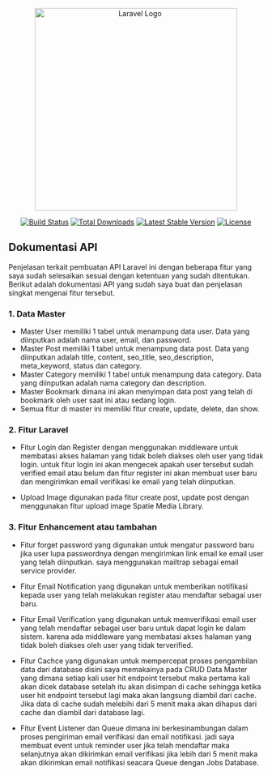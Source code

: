 <p align="center"><a href="https://laravel.com" target="_blank"><img src="https://raw.githubusercontent.com/laravel/art/master/logo-lockup/5%20SVG/2%20CMYK/1%20Full%20Color/laravel-logolockup-cmyk-red.svg" width="400" alt="Laravel Logo"></a></p>

<p align="center">
<a href="https://github.com/laravel/framework/actions"><img src="https://github.com/laravel/framework/workflows/tests/badge.svg" alt="Build Status"></a>
<a href="https://packagist.org/packages/laravel/framework"><img src="https://img.shields.io/packagist/dt/laravel/framework" alt="Total Downloads"></a>
<a href="https://packagist.org/packages/laravel/framework"><img src="https://img.shields.io/packagist/v/laravel/framework" alt="Latest Stable Version"></a>
<a href="https://packagist.org/packages/laravel/framework"><img src="https://img.shields.io/packagist/l/laravel/framework" alt="License"></a>
</p>

## Dokumentasi API

Penjelasan terkait pembuatan API Laravel ini dengan beberapa fitur yang saya sudah selesaikan sesuai dengan ketentuan yang sudah ditentukan. Berikut adalah dokumentasi API yang sudah saya buat dan penjelasan singkat mengenai fitur tersebut.

### 1. Data Master

-   Master User memiliki 1 tabel untuk menampung data user. Data yang diinputkan adalah nama user, email, dan password.
-   Master Post memiliki 1 tabel untuk menampung data post. Data yang diinputkan adalah title, content, seo_title, seo_description, meta_keyword, status dan category.
-   Master Category memiliki 1 tabel untuk menampung data category. Data yang diinputkan adalah nama category dan description.
-   Master Bookmark dimana ini akan menyimpan data post yang telah di bookmark oleh user saat ini atau sedang login.
-   Semua fitur di master ini memiliki fitur create, update, delete, dan show.

### 2. Fitur Laravel

-   Fitur Login dan Register dengan menggunakan middleware untuk membatasi akses halaman yang tidak boleh diakses oleh user yang tidak login. untuk fitur login ini akan mengecek apakah user tersebut sudah verified email atau belum dan fitur register ini akan membuat user baru dan mengirimkan email verifikasi ke email yang telah diinputkan.

-   Upload Image digunakan pada fitur create post, update post dengan menggunakan fitur upload image Spatie Media Library.

### 3. Fitur Enhancement atau tambahan

-   Fitur forget password yang digunakan untuk mengatur password baru jika user lupa passwordnya dengan mengirimkan link email ke email user yang telah diinputkan. saya menggunakan mailtrap sebagai email service provider.

-   Fitur Email Notification yang digunakan untuk memberikan notifikasi kepada user yang telah melakukan register atau mendaftar sebagai user baru.

-   Fitur Email Verification yang digunakan untuk memverifikasi email user yang telah mendaftar sebagai user baru untuk dapat login ke dalam sistem. karena ada middleware yang membatasi akses halaman yang tidak boleh diakses oleh user yang tidak terverified.

-   Fitur Cachce yang digunakan untuk mempercepat proses pengambilan data dari database disini saya memakainya pada CRUD Data Master yang dimana setiap kali user hit endpoint tersebut maka pertama kali akan dicek database setelah itu akan disimpan di cache sehingga ketika user hit endpoint tersebut lagi maka akan langsung diambil dari cache. Jika data di cache sudah melebihi dari 5 menit maka akan dihapus dari cache dan diambil dari database lagi.

-   Fitur Event Listener dan Queue dimana ini berkesinambungan dalam proses pengiriman email verifikasi dan email notifikasi. jadi saya membuat event untuk reminder user jika telah mendaftar maka selanjutnya akan dikirimkan email verifikasi jika lebih dari 5 menit maka akan dikirimkan email notifikasi seacara Queue dengan Jobs Database.
